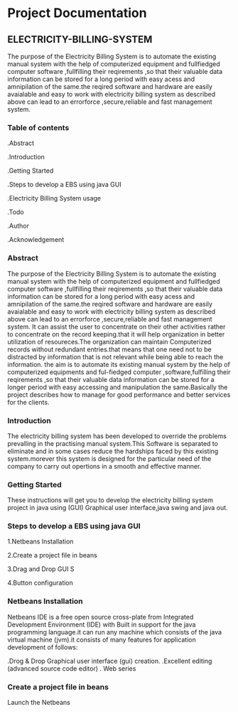 # Project Documentation #

## ELECTRICITY-BILLING-SYSTEM ##
The purpose of the Electricity Billing System is to automate the existing manual system with the help of computerized equipment and fullfiedged computer software ,fullfilling their reqirements ,so that their valuable data information can be stored for a long period with easy acess and amnipilation of the same.the reqired software and hardware are easily avaialable and easy to work with electricity billing system as described above can lead to an errorforce ,secure,reliable and fast management system.

### Table of contents ###
.Abstract

.Introduction

.Getting Started

.Steps to develop a EBS using java GUI

.Electricity Billing System usage

.Todo

.Author

.Acknowledgement

### Abstract ###

The purpose of the Electricity Billing System is to automate the existing manual system with the help of computerized equipment and fullfiedged computer software ,fullfilling their reqirements ,so that their valuable data information can be stored for a long period with easy acess and amnipilation of the same.the reqired software and hardware are easily avaialable and easy to work with electricity billing system as described above can lead to an errorforce ,secure,reliable and fast management system.
It can assist the user to concentrate on their other activities rather to concentrate on the record keeping.that it will help organization in better utilization of resoureces.The organization can maintain Computerized records without redundant entries.that means that one need not to be distracted by information that is not relevant while being able to reach the information.
the aim is to automate its existing manual system by the help of computerized equipments and ful-fiedged computer ,software,fulfilling their reqirements ,so that their valuable data information can be stored for a longer period with easy accessing and manipulation the same.Basically the project describes how to manage for good performance and better services for the clients.

### Introduction ###

The electricity billing system has been developed to override the problems prevalling in the practising manual system.This Software is separated to eliminate and in some cases reduce the hardships faced by this existing system.morever this system is designed for the particular need of the company to carry out opertions in a smooth and effective manner.

### Getting Started ###

These instructions will get you to develop the electricity billing system project in java using (GUI) Graphical user interface,java swing and java out.

### Steps to develop a EBS using java GUI ###

1.Netbeans Installation 

2.Create a project file in beans

3.Drag and Drop GUI S

4.Button configuration


### Netbeans Installation ###

Netbeans IDE is a free open source cross-plate from Integrated Development Environment (IDE) with Built in support for the java programming language.it can run any machine which consists of the java virtual machine (jvm).it consists of many features for application development of follows:

.Drog & Drop Graphical user interface (gui) creation.
.Excellent editing (advanced source code editor)
. Web series

### Create a project file in beans ###

Launch the Netbeans 
```


